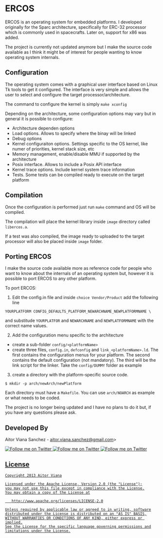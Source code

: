 # ERCOS
ERCOS is an operating system for embedded platforms. I developed originally for the Sparc architecture, specifically for ERC-32 processor which is commonly used in spacecrafts.
Later on, support for x86 was added.

The project is currently not updated anymore but I make the source code available as I think it might be of interest for people wanting to know operating system internals.

## Configuration

The operating system comes with a graphical user interface based on Linux Tk tools to get it configured. The interface is very simple and allows the user to select and configure the target processor/architecture.

The command to configure the kernel is simply ```make xconfig```

Depending on the architecture, some configuration options may vary but in general it is possible to configure:

- Architecture dependen options
- Load options. Allows to specify where the binay will be linked
- Debug options
- Kernel configuraiton options. Settings specific to the OS kernel, like numer of priorities, kernel stack size, etc
- Memory management, enable/disable MMU if supported by the architecture
- Posix interface. Allows to include a Posix API interface
- Kernel trace options. Include kernel system trace information
- Tests. Some tests can be compiled ready to execute on the target platform

## Compilation

Once the configuration is performed just run ```make``` command and OS will be compiled.

The compilation will place the kernel library inside ```image``` directory called ```libercos.a```.

If a test was also compiled, the image ready to uploaded to the target processor will also be placed inside ```image``` folder.

## Porting ERCOS

I make the source code available more as reference code for people who want to know about the internals of an operating system but, however it is possible to port ERCOS to any other platform.

To port ERCOS:

1. Edit the config.in file and inside ```choice Vendor/Product``` add the following line

```YOURPLATFORM CONFIG_DEFAULTS_PLATFORM_NEWARCHNAME_NEWPLATFORMNAME \ ```

and substitude ```YOURPLATFOR``` and ```NEWARCHNAME``` and ```NEWPLATFORMNAME``` with the correct name values.

2. Add the configuration menu specific to the architecture
 - create a sub-folder ```config/<platformName>```
 - create three files, ```config.in```, ```defconfig``` and ```link_<platformName>.ld```. The first contains the configuration menus for your platform.
 The second contains the default configuration (not mandatory). The third will be the link script for the linker.
 Take the ```config/DUMMY``` folder as example

3. create a directory with the platform-specific source code.
  ```
  $ mkdir -p arch/newArch/newPlatform
  ```
  
  Each directory must have a ```Makefile```. You can use ```arch/NOARCH``` as example or what needs to be coded.
  

The project is no longer being updated and I have no plans to do it but, if you have any questions please ask.
  
Developed By
--------------------

Aitor Viana Sanchez - aitor.viana.sanchez@gmail.com>

<a href="https://twitter.com/aitorvs">
  <img alt="Follow me on Twitter"
       src="https://raw.github.com/ManuelPeinado/NumericPageIndicator/master/art/twitter.png" />
</a>
<a href="https://plus.google.com/+AitorViana">
  <img alt="Follow me on Twitter"
       src="https://raw.github.com/ManuelPeinado/NumericPageIndicator/master/art/google-plus.png" />
</a>
<a href="https://www.linkedin.com/in/aitorvs">
  <img alt="Follow me on Twitter"
       src="https://raw.github.com/ManuelPeinado/NumericPageIndicator/master/art/linkedin.png" />


License
-----------

    Copyright 2013 Aitor Viana

    Licensed under the Apache License, Version 2.0 (the "License");
    you may not use this file except in compliance with the License.
    You may obtain a copy of the License at

       http://www.apache.org/licenses/LICENSE-2.0

    Unless required by applicable law or agreed to in writing, software
    distributed under the License is distributed on an "AS IS" BASIS,
    WITHOUT WARRANTIES OR CONDITIONS OF ANY KIND, either express or implied.
    See the License for the specific language governing permissions and
    limitations under the License.
